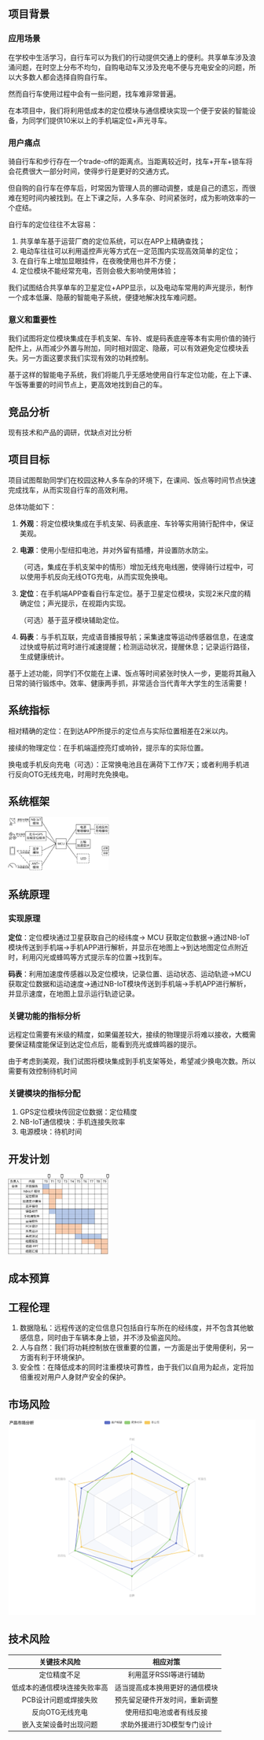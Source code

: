 

## 项目背景

### 应用场景

在学校中生活学习，自行车可以为我们的行动提供交通上的便利。共享单车涉及浪涌问题，在时空上分布不均匀，自购电动车又涉及充电不便与充电安全的问题，所以大多数人都会选择自购自行车。

然而自行车使用过程中会有一些问题，找车难非常普遍。

在本项目中，我们将利用低成本的定位模块与通信模块实现一个便于安装的智能设备，为同学们提供10米以上的手机端定位+声光寻车。

### 用户痛点

骑自行车和步行存在一个trade-off的距离点。当距离较近时，找车+开车+锁车将会花费很大一部分时间，使得步行是更好的交通方式。

但自购的自行车在停车后，时常因为管理人员的挪动调整，或是自己的遗忘，而很难在短时间内被找到。在上下课之际，人多车杂、时间紧张时，成为影响效率的一个症结。

自行车的定位往往不太容易：

1. 共享单车基于运营厂商的定位系统，可以在APP上精确查找；
2. 电动车往往可以利用遥控声光等方式在一定范围内实现高效简单的定位；
3. 在自行车上增加显眼挂件，在夜晚使用也并不方便；
4. 定位模块不能经常充电，否则会极大影响使用体验；

我们试图结合共享单车的卫星定位+APP显示，以及电动车常用的声光提示，制作一个成本低廉、隐蔽的智能电子系统，便捷地解决找车难问题。

### 意义和重要性

我们试图将定位模块集成在手机支架、车铃、或是码表底座等本有实用价值的骑行配件上，从而减少外置与附加，同时相对固定、隐蔽，可以有效避免定位模块丢失。另一方面这要求我们实现有效的功耗控制。

基于这样的智能电子系统，我们将能几乎无感地使用自行车定位功能，在上下课、午饭等重要的时间节点上，更高效地找到自己的车。

## 竞品分析

现有技术和产品的调研，优缺点对比分析

## 项目目标

项目试图帮助同学们在校园这种人多车杂的环境下，在课间、饭点等时间节点快速完成找车，从而实现自行车的高效利用。

总体功能如下：

1. **外观**：将定位模块集成在手机支架、码表底座、车铃等实用骑行配件中，保证美观。

2. **电源**：使用小型纽扣电池，并对外留有插槽，并设置防水防尘。

   （可选，集成在手机支架中的情形）增加无线充电线圈，使得骑行过程中，可以使用手机反向无线OTG充电，从而实现免换电。

3. **定位**：在手机端APP查看自行车定位。基于卫星定位模块，实现2米尺度的精确定位；声光提示，在视距内实现。

   （可选）基于蓝牙模块辅助定位。

4. **码表**：与手机互联，完成语音播报导航；采集速度等运动传感器信息，在速度过快或导航过弯时进行减速提醒；检测运动状况，提醒休息；记录运行路径，生成健康统计。

基于上述功能，同学们不仅能在上课、饭点等时间紧张时快人一步，更能将其融入日常的骑行锻炼中。效率、健康两手抓，非常适合当代青年大学生的生活需要！

## 系统指标

相对精确的定位：在到达APP所提示的定位点与实际位置相差在2米以内。

接续的物理定位：在手机端遥控亮灯或响铃，提示车的实际位置。

换电或手机反向充电（可选）：正常换电池且在满荷下工作7天；或者利用手机进行反向OTG无线充电，时用时充免换电。



## 系统框架

<img src="assets/system-diagram-alpha.svg" alt="系统框图" style="zoom:20%;" />

## 系统原理

### 实现原理

**定位**：定位模块通过卫星获取自己的经纬度→ MCU 获取定位数据→通过NB-IoT模块传送到手机端→手机APP进行解析，并显示在地图上→到达地图定位点附近时，利用闪光或蜂鸣等方式提示车的位置→找到车。

**码表**：利用加速度传感器以及定位模块，记录位置、运动状态、运动轨迹→MCU获取定位数据和运动速度→通过NB-IoT模块传送到手机端→手机APP进行解析，并显示速度，在地图上显示运行轨迹记录。

### 关键功能的指标分析

远程定位需要有米级的精度，如果偏差较大，接续的物理提示将难以接收，大概需要保证精度能保证到达定位点后，能看到亮光或蜂鸣器的提示。

由于考虑到美观，我们试图将模块集成到手机支架等处，希望减少换电次数。所以需要有效控制待机时间

### 关键模块的指标分配

1. GPS定位模块传回定位数据：定位精度
2. NB-IoT通信模块：手机连接失败率
3. 电源模块：待机时间

## 开发计划

<img src="assets/gantt.svg" alt="甘特图" style="zoom:20%;" />

## 成本预算



## 工程伦理

1. 数据隐私：远程传送的定位信息只包括自行车所在的经纬度，并不包含其他敏感信息，同时由于车辆本身上锁，并不涉及偷盗风险。
2. 人与自然：我们将功耗控制放在很重要的位置，一方面是出于使用便利，另一方面有利于环境保护。
3. 安全性：在降低成本的同时注重模块可靠性，由于我们以自用为起点，定将加倍重视对用户人身财产安全的保护。

## 市场风险

![image-20220320195255193](assets/image-20220320195255193.png)

## 技术风险

|         关键技术风险         |            相应对策            |
| :--------------------------: | :----------------------------: |
|         定位精度不足         |     利用蓝牙RSSI等进行辅助     |
| 低成本的通信模块连接失败率高 | 适当提高成本换用更好的通信模块 |
|    PCB设计问题或焊接失败     | 预先留足硬件开发时间，重新调整 |
|       反向OTG无线充电        |    使用纽扣电池或者有线反接    |
|    嵌入支架设备时出现问题    |   求助外援进行3D模型专门设计   |